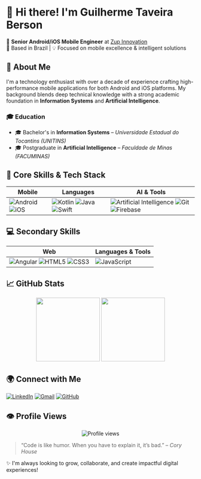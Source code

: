 # 👋 Hi there! I'm Guilherme Taveira Berson

🎯 **Senior Android/iOS Mobile Engineer** at [Zup Innovation](https://www.zup.com.br)  
📍 Based in Brazil | 💡 Focused on mobile excellence & intelligent solutions

## 🚀 About Me

I'm a technology enthusiast with over a decade of experience crafting high-performance mobile applications for both Android and iOS platforms. My background blends deep technical knowledge with a strong academic foundation in **Information Systems** and **Artificial Intelligence**.

### 🎓 Education
- 🎓 Bachelor's in **Information Systems** – *Universidade Estadual do Tocantins (UNITINS)*
- 🎓 Postgraduate in **Artificial Intelligence** – *Faculdade de Minas (FACUMINAS)*

## 🧠 Core Skills & Tech Stack

| Mobile | Languages | AI & Tools |
|--------|-----------|------------|
| ![Android](https://img.shields.io/badge/Android-3DDC84?style=for-the-badge&logo=android&logoColor=white) ![iOS](https://img.shields.io/badge/iOS-000000?style=for-the-badge&logo=apple&logoColor=white) | ![Kotlin](https://img.shields.io/badge/Kotlin-7F52FF?style=for-the-badge&logo=kotlin&logoColor=white) ![Java](https://img.shields.io/badge/Java-007396?style=for-the-badge&logo=java&logoColor=white) ![Swift](https://img.shields.io/badge/Swift-FA7343?style=for-the-badge&logo=swift&logoColor=white) | ![Artificial Intelligence](https://img.shields.io/badge/Artificial_Intelligence-6E40C9?style=for-the-badge&logo=ai&logoColor=white) ![Git](https://img.shields.io/badge/Git-F05032?style=for-the-badge&logo=git&logoColor=white) ![Firebase](https://img.shields.io/badge/Firebase-FFCA28?style=for-the-badge&logo=firebase&logoColor=black) |

## 💻 Secondary Skills

| Web | Languages & Tools |
|-----|-------------------|
| ![Angular](https://img.shields.io/badge/Angular-DD0031?style=for-the-badge&logo=angular&logoColor=white) ![HTML5](https://img.shields.io/badge/HTML5-E34F26?style=for-the-badge&logo=html5&logoColor=white) ![CSS3](https://img.shields.io/badge/CSS3-1572B6?style=for-the-badge&logo=css3&logoColor=white) | ![JavaScript](https://img.shields.io/badge/JavaScript-F7DF1E?style=for-the-badge&logo=javascript&logoColor=black) |

## 📈 GitHub Stats

<p align="center">
  <img height="170" src="https://github-readme-stats.vercel.app/api?username=bersoncrios&show_icons=true&theme=tokyonight&hide_title=true&hide_rank=false" />
  <img height="170" src="https://github-readme-stats.vercel.app/api/top-langs/?username=bersoncrios&layout=compact&theme=tokyonight" />
</p>

## 🌍 Connect with Me

[![LinkedIn](https://img.shields.io/badge/LinkedIn-0A66C2?style=for-the-badge&logo=linkedin&logoColor=white)](https://www.linkedin.com/in/guilhermeberson)
[![Gmail](https://img.shields.io/badge/Gmail-D14836?style=for-the-badge&logo=gmail&logoColor=white)](mailto:guilhermeberson001@gmail.com)
[![GitHub](https://img.shields.io/badge/GitHub-181717?style=for-the-badge&logo=github&logoColor=white)](https://github.com/bersoncrios)

## 👁 Profile Views

<p align="center">
  <img src="https://komarev.com/ghpvc/?username=bersoncrios&style=flat-square&color=blue" alt="Profile views" />
</p>

> “Code is like humor. When you have to explain it, it’s bad.” – *Cory House*

✨ I'm always looking to grow, collaborate, and create impactful digital experiences!
